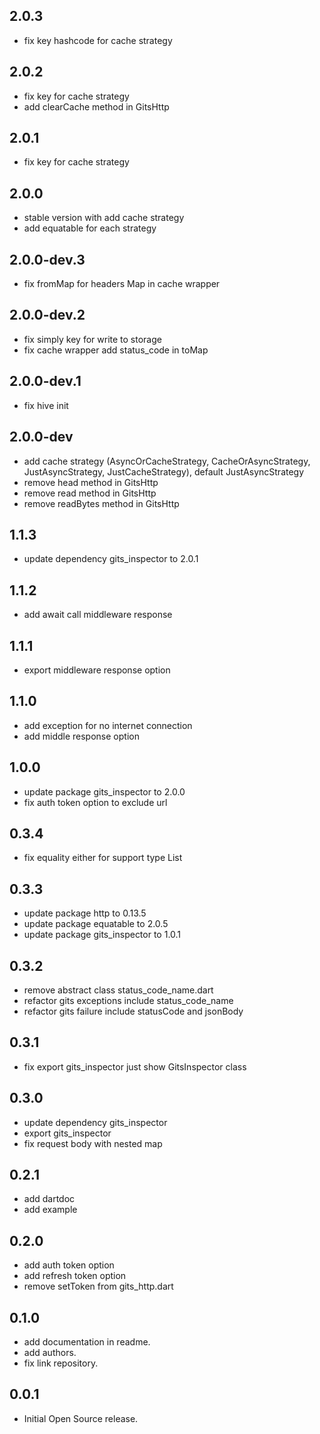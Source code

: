 ## 2.0.3

- fix key hashcode for cache strategy

## 2.0.2

- fix key for cache strategy
- add clearCache method in GitsHttp

## 2.0.1

- fix key for cache strategy

## 2.0.0

- stable version with add cache strategy
- add equatable for each strategy

## 2.0.0-dev.3

- fix fromMap for headers Map in cache wrapper

## 2.0.0-dev.2

- fix simply key for write to storage
- fix cache wrapper add status_code in toMap

## 2.0.0-dev.1

- fix hive init

## 2.0.0-dev

- add cache strategy (AsyncOrCacheStrategy, CacheOrAsyncStrategy, JustAsyncStrategy, JustCacheStrategy), default JustAsyncStrategy
- remove head method in GitsHttp
- remove read method in GitsHttp
- remove readBytes method in GitsHttp

## 1.1.3

- update dependency gits_inspector to 2.0.1

## 1.1.2

- add await call middleware response

## 1.1.1

- export middleware response option

## 1.1.0

- add exception for no internet connection
- add middle response option

## 1.0.0

- update package gits_inspector to 2.0.0
- fix auth token option to exclude url

## 0.3.4

- fix equality either for support type List

## 0.3.3

- update package http to 0.13.5
- update package equatable to 2.0.5
- update package gits_inspector to 1.0.1

## 0.3.2

- remove abstract class status_code_name.dart
- refactor gits exceptions include status_code_name
- refactor gits failure include statusCode and jsonBody

## 0.3.1

- fix export gits_inspector just show GitsInspector class

## 0.3.0

- update dependency gits_inspector
- export gits_inspector
- fix request body with nested map

## 0.2.1

- add dartdoc
- add example

## 0.2.0

- add auth token option
- add refresh token option
- remove setToken from gits_http.dart

## 0.1.0

- add documentation in readme.
- add authors.
- fix link repository.

## 0.0.1

- Initial Open Source release.
